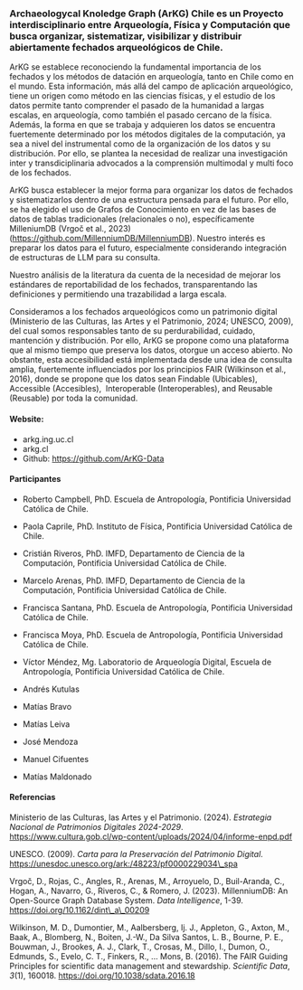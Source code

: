 ### Archaeologycal Knoledge Graph (ArKG) Chile es un Proyecto interdisciplinario entre Arqueología, Física y Computación que busca organizar, sistematizar, visibilizar y distribuir abiertamente fechados arqueológicos de Chile.

ArKG se establece reconociendo la fundamental importancia de los fechados y los métodos de datación en arqueología, tanto en Chile como en el mundo. Esta información, más allá del campo de aplicación arqueológico, tiene un origen como método en las ciencias físicas, y el estudio de los datos permite tanto comprender el pasado de la humanidad a largas escalas, en arqueología, como también el pasado cercano de la física. Además, la forma en que se trabaja y adquieren los datos se encuentra fuertemente determinado por los métodos digitales de la computación, ya sea a nivel del instrumental como de la organización de los datos y su distribución. Por ello, se plantea la necesidad de realizar una investigación inter y transdiciplinaria advocados a la comprensión multimodal y multi foco de los fechados.

ArKG busca establecer la mejor forma para organizar los datos de fechados y sistematizarlos dentro de una estructura pensada para el futuro. Por ello, se ha elegido el uso de Grafos de Conocimiento en vez de las bases de datos de tablas tradicionales (relacionales o no), específicamente MilleniumDB (Vrgoč et al., 2023) (https://github.com/MillenniumDB/MillenniumDB). Nuestro interés es preparar los datos para el futuro, especialmente considerando integración de estructuras de LLM para su consulta.

Nuestro análisis de la literatura da cuenta de la necesidad de mejorar los estándares de reportabilidad de los fechados, transparentando las definiciones y permitiendo una trazabilidad a larga escala.

Consideramos a los fechados arqueológicos como un patrimonio digital (Ministerio de las Culturas, las Artes y el Patrimonio, 2024; UNESCO, 2009), del cual somos responsables tanto de su perdurabilidad, cuidado, mantención y distribución. Por ello, ArKG se propone como una plataforma que al mismo tiempo que preserva los datos, otorgue un acceso abierto. No obstante, esta accesibilidad está implementada desde una idea de consulta amplia, fuertemente influenciados por los principios FAIR (Wilkinson et al., 2016), donde se propone que los datos sean Findable (Ubicables), Accessible (Accesibles),  Interoperable (Interoperables), and Reusable (Reusable) por toda la comunidad.

#### Website:
* arkg.ing.uc.cl
* arkg.cl
* Github: https://github.com/ArKG-Data

#### Participantes

* Roberto Campbell, PhD. Escuela de Antropología, Pontificia Universidad Católica de Chile.

* Paola Caprile, PhD. Instituto de Física, Pontificia Universidad Católica de Chile.

* Cristián Riveros, PhD. IMFD, Departamento de Ciencia de la Computación, Pontificia Universidad Católica de Chile.

* Marcelo Arenas, PhD. IMFD, Departamento de Ciencia de la Computación, Pontificia Universidad Católica de Chile.

* Francisca Santana, PhD. Escuela de Antropología, Pontificia Universidad Católica de Chile.

* Francisca Moya, PhD. Escuela de Antropología, Pontificia Universidad Católica de Chile.

* Víctor Méndez, Mg. Laboratorio de Arqueología Digital, Escuela de Antropología, Pontificia Universidad Católica de Chile.

* Andrés Kutulas

* Matías Bravo

* Matías Leiva

* José Mendoza

* Manuel Cifuentes

* Matías Maldonado

#### Referencias

Ministerio de las Culturas, las Artes y el Patrimonio. (2024). _Estrategia Nacional de Patrimonios Digitales 2024-2029_. https://www.cultura.gob.cl/wp-content/uploads/2024/04/informe-enpd.pdf

UNESCO. (2009). _Carta para la Preservación del Patrimonio Digital_. https://unesdoc.unesco.org/ark:/48223/pf0000229034\_spa

Vrgoč, D., Rojas, C., Angles, R., Arenas, M., Arroyuelo, D., Buil-Aranda, C., Hogan, A., Navarro, G., Riveros, C., & Romero, J. (2023). MillenniumDB: An Open-Source Graph Database System. _Data Intelligence_, 1-39. https://doi.org/10.1162/dint\_a\_00209

Wilkinson, M. D., Dumontier, M., Aalbersberg, Ij. J., Appleton, G., Axton, M., Baak, A., Blomberg, N., Boiten, J.-W., Da Silva Santos, L. B., Bourne, P. E., Bouwman, J., Brookes, A. J., Clark, T., Crosas, M., Dillo, I., Dumon, O., Edmunds, S., Evelo, C. T., Finkers, R., … Mons, B. (2016). The FAIR Guiding Principles for scientific data management and stewardship. _Scientific Data_, _3_(1), 160018. https://doi.org/10.1038/sdata.2016.18

